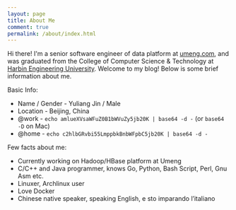 ```yaml
---
layout: page
title: About Me
comment: true
permalink: /about/index.html
---
```


Hi there! I'm a senior software engineer of data platform at [umeng.com][umeng],
and was graduated from the College of Computer Science & Technology at
[Harbin Engineering University][heu].
Welcome to my blog! Below is some brief information about me.

Basic Info:

* Name / Gender - Yuliang Jin / Male
* Location - Beijing, China
* @work - `echo amlueXVsaWFuZ0B1bWVuZy5jb20K | base64 -d -` (or `base64 -D` on Mac)
* @home - `echo c2hlbGRvbi55LmppbkBnbWFpbC5jb20K | base64 -d -`

Few facts about me:

* Currently working on Hadoop/HBase platform at Umeng
* C/C++ and Java programmer, knows Go, Python, Bash Script, Perl, Gnu Asm etc.
* Linuxer, Archlinux user
* Love Docker
* Chinese native speaker, speaking English, e sto imparando l’italiano

[umeng]:    http://www.umeng.com
[heu]:      http://english.hrbeu.edu.cn
